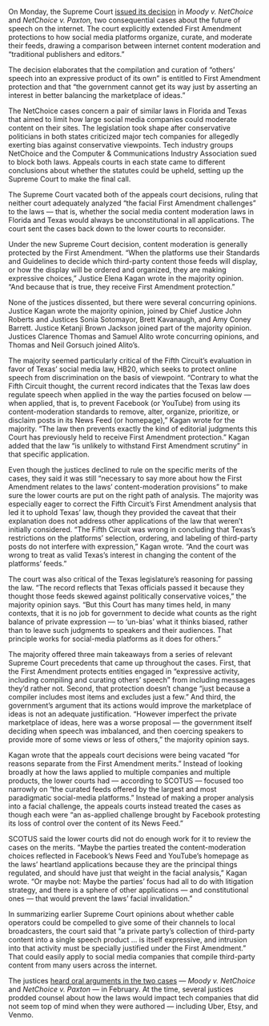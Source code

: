 On Monday, the Supreme Court [issued its decision](https://www.supremecourt.gov/opinions/23pdf/22-277_d18f.pdf) in *Moody v. NetChoice* and *NetChoice v. Paxton,* two consequential cases about the future of speech on the internet. The court explicitly extended First Amendment protections to how social media platforms organize, curate, and moderate their feeds, drawing a comparison between internet content moderation and “traditional publishers and editors.”

The decision elaborates that the compilation and curation of “others’ speech into an expressive product of its own” is entitled to First Amendment protection and that “the government cannot get its way just by asserting an interest in better balancing the marketplace of ideas.” 

The NetChoice cases concern a pair of similar laws in Florida and Texas that aimed to limit how large social media companies could moderate content on their sites. The legislation took shape after conservative politicians in both states criticized major tech companies for allegedly exerting bias against conservative viewpoints. Tech industry groups NetChoice and the Computer & Communications Industry Association sued to block both laws. Appeals courts in each state came to different conclusions about whether the statutes could be upheld, setting up the Supreme Court to make the final call.

The Supreme Court vacated both of the appeals court decisions, ruling that neither court adequately analyzed “the facial First Amendment challenges” to the laws — that is, whether the social media content moderation laws in Florida and Texas would always be unconstitutional in all applications. The court sent the cases back down to the lower courts to reconsider.

Under the new Supreme Court decision, content moderation is generally protected by the First Amendment. “When the platforms use their Standards and Guidelines to decide which third-party content those feeds will display, or how the display will be ordered and organized, they are making expressive choices,” Justice Elena Kagan wrote in the majority opinion. “And because that is true, they receive First Amendment protection.”

None of the justices dissented, but there were several concurring opinions. Justice Kagan wrote the majority opinion, joined by Chief Justice John Roberts and Justices Sonia Sotomayor, Brett Kavanaugh, and Amy Coney Barrett. Justice Ketanji Brown Jackson joined part of the majority opinion. Justices Clarence Thomas and Samuel Alito wrote concurring opinions, and Thomas and Neil Gorsuch joined Alito’s.

The majority seemed particularly critical of the Fifth Circuit’s evaluation in favor of Texas’ social media law, HB20, which seeks to protect online speech from discrimination on the basis of viewpoint. “Contrary to what the Fifth Circuit thought, the current record indicates that the Texas law does regulate speech when applied in the way the parties focused on below — when applied, that is, to prevent Facebook (or YouTube) from using its content-moderation standards to remove, alter, organize, prioritize, or disclaim posts in its News Feed (or homepage),” Kagan wrote for the majority. “The law then prevents exactly the kind of editorial judgments this Court has previously held to receive First Amendment protection.” Kagan added that the law “is unlikely to withstand First Amendment scrutiny” in that specific application.

Even though the justices declined to rule on the specific merits of the cases, they said it was still “necessary to say more about how the First Amendment relates to the laws’ content-moderation provisions” to make sure the lower courts are put on the right path of analysis. The majority was especially eager to correct the Fifth Circuit’s First Amendment analysis that led it to uphold Texas’ law, though they provided the caveat that their explanation does not address other applications of the law that weren’t initially considered. “The Fifth Circuit was wrong in concluding that Texas’s restrictions on the platforms’ selection, ordering, and labeling of third-party posts do not interfere with expression,” Kagan wrote. “And the court was wrong to treat as valid Texas’s interest in changing the content of the platforms’ feeds.”

The court was also critical of the Texas legislature’s reasoning for passing the law. “The record reflects that Texas officials passed it because they thought those feeds skewed against politically conservative voices,” the majority opinion says. “But this Court has many times held, in many contexts, that it is no job for government to decide what counts as the right balance of private expression — to ‘un-bias’ what it thinks biased, rather than to leave such judgments to speakers and their audiences. That principle works for social-media platforms as it does for others.”

The majority offered three main takeaways from a series of relevant Supreme Court precedents that came up throughout the cases. First, that the First Amendment protects entities engaged in “expressive activity, including compiling and curating others’ speech” from including messages they’d rather not. Second, that protection doesn’t change “just because a compiler includes most items and excludes just a few.” And third, the government’s argument that its actions would improve the marketplace of ideas is not an adequate justification. “However imperfect the private marketplace of ideas, here was a worse proposal — the government itself deciding when speech was imbalanced, and then coercing speakers to provide more of some views or less of others,” the majority opinion says.

Kagan wrote that the appeals court decisions were being vacated “for reasons separate from the First Amendment merits.” Instead of looking broadly at how the laws applied to multiple companies and multiple products, the lower courts had — according to SCOTUS — focused too narrowly on “the curated feeds offered by the largest and most paradigmatic social-media platforms.” Instead of making a proper analysis into a facial challenge, the appeals courts instead treated the cases as though each were “an as-applied challenge brought by Facebook protesting its loss of control over the content of its News Feed.”

SCOTUS said the lower courts did not do enough work for it to review the cases on the merits. “Maybe the parties treated the content-moderation choices reflected in Facebook’s News Feed and YouTube’s homepage as the laws’ heartland applications because they are the principal things regulated, and should have just that weight in the facial analysis,” Kagan wrote. “Or maybe not: Maybe the parties’ focus had all to do with litigation strategy, and there is a sphere of other applications — and constitutional ones — that would prevent the laws’ facial invalidation.”

In summarizing earlier Supreme Court opinions about whether cable operators could be compelled to give some of their channels to local broadcasters, the court said that “a private party’s collection of third-party content into a single speech product ... is itself expressive, and intrusion into that activity must be specially justified under the First Amendment.” That could easily apply to social media companies that compile third-party content from many users across the internet.

The justices [heard oral arguments in the two cases](/24080905/supreme-court-arguments-netchoice-moody-paxton-online-speech) — *Moody v. NetChoice* and *NetChoice v. Paxton* — in February. At the time, several justices prodded counsel about how the laws would impact tech companies that did not seem top of mind when they were authored — including Uber, Etsy, and Venmo.
